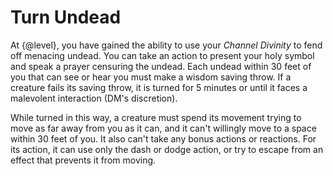 # Turn Undead
At {@level}, you have gained the ability to use your *Channel Divinity* to fend off menacing undead.
You can take an action to present your holy symbol and speak a prayer censuring the undead.
Each undead within 30 feet of you that can see or hear you must make a wisdom saving throw.
If a creature fails its saving throw, it is turned for 5 minutes or until it faces a malevolent interaction (DM's discretion).

While turned in this way, a creature must spend its movement trying to move as far away from you as it can, and it can't willingly move to a space within 30 feet of you.
It also can't take any bonus actions or reactions.
For its action, it can use only the dash or dodge action, or try to escape from an effect that prevents it from moving.
